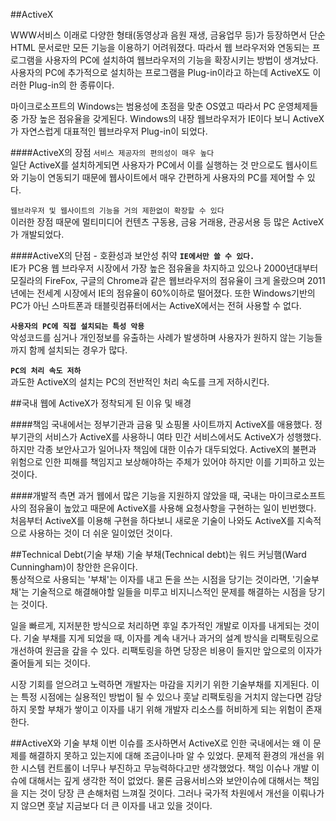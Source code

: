 ##ActiveX
<!--마이크로소프트사가 개발한 COM(component object model)과 OLE(Object linkin and embedding)을 적용해 만든 기술이다. www로부터 다운로드받은 컨텐츠를 이용하는데에 이용된다. ActiveX는 전반적인 기술 혹은 기술을 구현하는데 필요한 구성요소를 가리키며, ActiveX Control은 ActiveX를 이용해 만든 작은 프로그램을 말한다. 대부분 ActiveX는 IE의 플러그인을 만드는데 사용된다.-->

WWW서비스 이래로 다양한 형태(동영상과 음원 재생, 금융업무 등)가 등장하면서 단순 HTML 문서로만 모든 기능을 이용하기 어려워졌다. 따라서 웹 브라우저와 연동되는 프로그램을 사용자의 PC에 설치하여 웹브라우저의 기능을 확장시키는 방법이 생겨났다. 사용자의 PC에 추가적으로 설치하는 프로그램을 Plug-in이라고 하는데 ActiveX도 이러한 Plug-in의 한 종류이다.  

마이크로소프트의 Windows는 범용성에 초점을 맞춘 OS였고 따라서 PC 운영체제들 중 가장 높은 점유율을 갖게된다. Windows의 내장 웹브라우저가 IE이다 보니 ActiveX가 자연스럽게 대표적인 웹브라우저 Plug-in이 되었다. 

####ActiveX의 장점
`서비스 제공자의 편의성이 매우 높다`  
일단 ActiveX를 설치하게되면 사용자가 PC에서 이를 실행하는 것 만으로도 웹사이트와 기능이 연동되기 때문에 웹사이트에서 매우 간편하게 사용자의 PC를 제어할 수 있다. 

`웹브라우저 및 웹사이트의 기능을 거의 제한없이 확장할 수 있다`  
이러한 장점 때문에 멀티미디어 컨텐츠 구동용, 금융 거래용, 관공서용 등 많은 ActiveX가 개발되었다.

####ActiveX의 단점 - 호환성과 보안성 취약
__`IE에서만 쓸 수 있다.`__  
IE가 PC용 웹 브라우저 시장에서 가장 높은 점유율을 차지하고 있으나 2000년대부터 모질라의 FireFox, 구글의 Chrome과 같은 웹브라우저의 점유율이 크게 올랐으며 2011년에는 전세계 시장에서 IE의 점유율이 60%이하로 떨어졌다. 또한 Windows기반의 PC가 아닌 스마트폰과 태블릿컴퓨터에서는 ActiveX에서는 전혀 사용할 수 없다.

__`사용자의 PC에 직접 설치되는 특성 악용`__  
악성코드를 심거나 개인정보를 유출하는 사례가 발생하며 사용자가 원하지 않는 기능들까지 함께 설치되는 경우가 많다.

__`PC의 처리 속도 저하`__  
과도한 ActiveX의 설치는 PC의 전반적인 처리 속도를 크게 저하시킨다.


##국내 웹에 ActiveX가 정착되게 된 이유 및 배경

####책임
국내에서는 정부기관과 금융 및 쇼핑몰 사이트까지 ActiveX를 애용했다. 정부기관의 서비스가 ActiveX를 사용하니 여타 민간 서비스에서도 ActiveX가 성행했다. 하지만 각종 보안사고가 일어나자 책임에 대한 이슈가 대두되었다. ActiveX의 불편과 위험으로 인한 피해를 책임지고 보상해야하는 주체가 있어야 하지만 이를 기피하고 있는 것이다. 

####개발적 측면
과거 웹에서 많은 기능을 지원하지 않았을 때, 국내는 마이크로소프트사의 점유율이 높았고 때문에 ActiveX를 사용해 요청사항을 구현하는 일이 빈번했다. 처음부터 ActiveX를 이용해 구현을 하다보니 새로운 기술이 나와도 ActiveX를 지속적으로 사용하는 것이 더 쉬운 일이었던 것이다. 


##Technical Debt(기술 부채)
기술 부채(Technical debt)는 워드 커닝햄(Ward Cunningham)이 창안한 은유이다.  
통상적으로 사용되는 '부채'는 이자를 내고 돈을 쓰는 시점을 당기는 것이라면, '기술부채'는 기술적으로 해결해야할 일들을 미루고 비지니스적인 문제를 해결하는 시점을 당기는 것이다.  

일을 빠르게, 지저분한 방식으로 처리하면 후일 추가적인 개발로 이자를 내게되는 것이다. 기술 부채를 지게 되었을 때, 이자를 계속 내거나 과거의 설계 방식을 리팩토링으로 개선하여 원금을 갚을 수 있다. 리팩토링을 하면 당장은 비용이 들지만 앞으로의 이자가 줄어들게 되는 것이다.  

시장 기회를 얻으려고 노력하면 개발자는 마감을 지키기 위한 기술부채를 지게된다. 이는 특정 시점에는 실용적인 방법이 될 수 있으나 훗날 리팩토링을 거치지 않는다면 감당하지 못할 부채가 쌓이고 이자를 내기 위해 개발자 리소스를 허비하게 되는 위험이 존재한다. 


##ActiveX와 기술 부채
이번 이슈를 조사하면서 ActiveX로 인한 국내에서는 왜 이 문제를 해결하지 못하고 있는지에 대해 조금이나마 알 수 있었다. 문제적 환경의 개선을 위한 시스템 컨트롤이 너무나 부진하고 무능력하다고만 생각했었다. 책임 이슈나 개발 이슈에 대해서는 깊게 생각한 적이 없었다. 물론 금융서비스와 보안이슈에 대해서는 책임을 지는 것이 당장 큰 손해처럼 느껴질 것이다. 그러나 국가적 차원에서 개선을 이뤄나가지 않으면 훗날 지금보다 더 큰 이자를 내고 있을 것이다.  